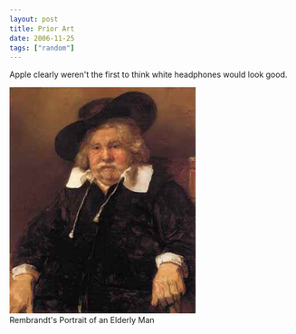 ```yaml
---
layout: post
title: Prior Art
date: 2006-11-25
tags: ["random"]
---
```


Apple clearly weren't the first to think white headphones would look good.

![Portrait of an Elderly Man - Rembrandt](/blog/content/2006/11/rembrandt.jpg)  
Rembrandt's Portrait of an Elderly Man
